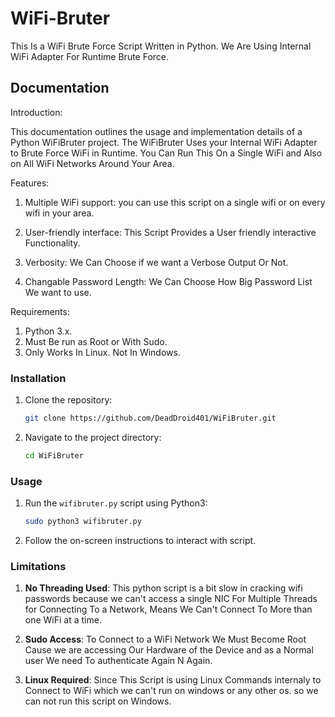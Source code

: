 
# WiFi-Bruter

This Is a WiFi Brute Force Script Written in Python.
We Are Using Internal WiFi Adapter For Runtime Brute Force.


## Documentation

Introduction:

This documentation outlines the usage and implementation details of a Python WiFiBruter project. The WiFiBruter Uses your Internal WiFi Adapter to Brute Force WiFi in Runtime. You Can Run This On a Single WiFi and Also on All WiFi Networks Around Your Area.

Features:

1. Multiple WiFi support: you can use this script on a single wifi or on every wifi in your area.

2.  User-friendly interface: This Script Provides a User friendly interactive Functionality.

3. Verbosity: We Can Choose if we want a Verbose Output Or Not.

4. Changable Password Length: We Can Choose How Big Password List We want to use.


Requirements:

   1. Python 3.x.
   2. Must Be run as Root or With Sudo.
   3. Only Works In Linux. Not In Windows.


### Installation

1. Clone the repository:
    ```bash
    git clone https://github.com/DeadDroid401/WiFiBruter.git
    ```

2. Navigate to the project directory:
    ```bash
    cd WiFiBruter
    ```


### Usage

1. Run the `wifibruter.py` script using Python3:
    ```bash
    sudo python3 wifibruter.py
    ```

2. Follow the on-screen instructions to interact with script.


### Limitations

1. **No Threading Used**: This python script is a bit slow in cracking wifi passwords because we can't access a single NIC For Multiple Threads for Connecting To a Network, Means We Can't Connect To More than one WiFi at a time.

2. **Sudo Access**: To Connect to a WiFi Network We Must Become Root Cause we are accessing Our Hardware of the Device and as a Normal user We need To authenticate Again N Again.

3. **Linux Required**: Since This Script is using Linux Commands internaly to Connect to WiFi which we can't run on windows or any other os.
so we can not run this script on Windows.
